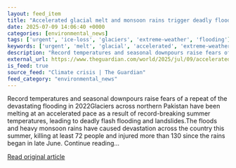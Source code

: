 ```yaml
---
layout: feed_item
title: "Accelerated glacial melt and monsoon rains trigger deadly floods in Pakistan"
date: 2025-07-09 14:06:40 +0000
categories: [environmental_news]
tags: ['urgent', 'ice-loss', 'glaciers', 'extreme-weather', 'flooding']
keywords: ['urgent', 'melt', 'glacial', 'accelerated', 'extreme-weather', 'glaciers', 'ice-loss', 'flooding']
description: "Record temperatures and seasonal downpours raise fears of a repeat of the devastating flooding in 2022Glaciers across northern Pakistan have been melting at ..."
external_url: https://www.theguardian.com/world/2025/jul/09/accelerated-glacial-melt-and-monsoon-rains-trigger-deadly-floods-in-pakistan
is_feed: true
source_feed: "Climate crisis | The Guardian"
feed_category: "environmental_news"
---
```


Record temperatures and seasonal downpours raise fears of a repeat of the devastating flooding in 2022Glaciers across northern Pakistan have been melting at an accelerated pace as a result of record-breaking summer temperatures, leading to deadly flash flooding and landslides.The floods and heavy monsoon rains have caused devastation across the country this summer, killing at least 72 people and injured more than 130 since the rains began in late June. Continue reading...

[Read original article](https://www.theguardian.com/world/2025/jul/09/accelerated-glacial-melt-and-monsoon-rains-trigger-deadly-floods-in-pakistan)
